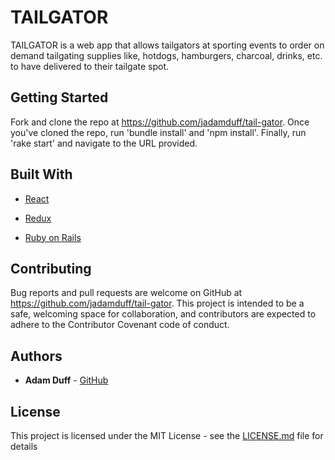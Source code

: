 # TAILGATOR

TAILGATOR is a web app that allows tailgators at sporting events to order on demand tailgating supplies like, hotdogs, hamburgers, charcoal, drinks, etc. to have delivered to their tailgate spot.

## Getting Started

Fork and clone the repo at https://github.com/jadamduff/tail-gator. Once you've cloned the repo, run 'bundle install' and 'npm install'. Finally, run 'rake start' and navigate to the URL provided.

## Built With

* [React](https://reactjs.org/)

* [Redux](https://redux.js.org/)

* [Ruby on Rails](https://rubyonrails.org/)

## Contributing

Bug reports and pull requests are welcome on GitHub at https://github.com/jadamduff/tail-gator. This project is intended to be a safe, welcoming space for collaboration, and contributors are expected to adhere to the Contributor Covenant code of conduct.

## Authors

* **Adam Duff** - [GitHub](https://github.com/jadamduff)

## License

This project is licensed under the MIT License - see the [LICENSE.md](LICENSE.md) file for details
